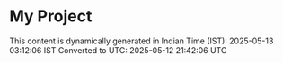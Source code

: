 # My Project

This content is dynamically generated in Indian Time (IST): 2025-05-13 03:12:06 IST
Converted to UTC: 2025-05-12 21:42:06 UTC
